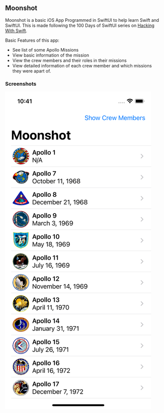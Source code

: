 ## Moonshot

Moonshot is a basic iOS App Programmed in SwiftUI to help learn Swift and SwiftUI. This is made following the 100 Days of SwiftUI series on [Hacking With Swift](https://www.hackingwithswift.com/100/swiftui).

Basic Features of this app:
* See list of some Apollo Missions
* View basic information of the mission
* View the crew members and their roles in their missions
* View detailed information of each crew member and which missions they were apart of.

### Screenshots

![Home Screenshot](./images/Home-Screen.png)